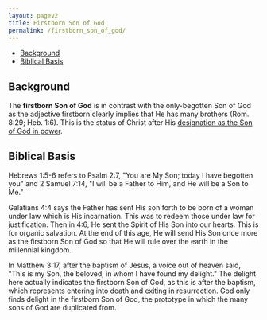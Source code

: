 ```yaml
---
layout: pagev2
title: Firstborn Son of God
permalink: /firstborn_son_of_god/
---
```

- [Background](#background)
- [Biblical Basis](#biblical-basis)

## Background

The **firstborn Son of God** is in contrast with the only-begotten Son of God as the adjective firstborn clearly implies that He has many brothers (Rom. 8:29; Heb. 1:6). This is the status of Christ after His [designation as the Son of God in power](../christ_designation).

## Biblical Basis

Hebrews 1:5-6 refers to Psalm 2:7, "You are My Son; today I have begotten you" and 2 Samuel 7:14, "I will be a Father to Him, and He will be a Son to Me."

Galatians 4:4 says the Father has sent His son forth to be born of a woman under law which is His incarnation. This was to redeem those under law for justification. Then in 4:6, He sent the Spirit of His Son into our hearts. This is for organic salvation. At the end of this age, He will send His Son once more as the firstborn Son of God so that He will rule over the earth in the millennial kingdom.

In Matthew 3:17, after the baptism of Jesus, a voice out of heaven said, "This is my Son, the beloved, in whom I have found my delight." The delight here actually indicates the firstborn Son of God, as this is after the baptism, which represents entering into death and exiting in resurrection. God only finds delight in the firstborn Son of God, the prototype in which the many sons of God are duplicated from. 
